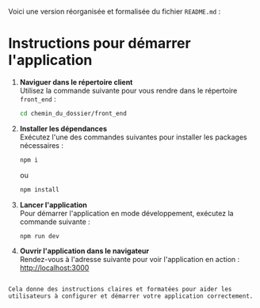 Voici une version réorganisée et formalisée du fichier `README.md` :

# Instructions pour démarrer l'application

1. **Naviguer dans le répertoire client**  
   Utilisez la commande suivante pour vous rendre dans le répertoire `front_end` :
   ```bash
   cd chemin_du_dossier/front_end
   ```

2. **Installer les dépendances**  
   Exécutez l'une des commandes suivantes pour installer les packages nécessaires :
   ```bash
   npm i
   ```
   ou
   ```bash
   npm install
   ```

3. **Lancer l'application**  
   Pour démarrer l'application en mode développement, exécutez la commande suivante :
   ```bash
   npm run dev
   ```

4. **Ouvrir l'application dans le navigateur**  
   Rendez-vous à l'adresse suivante pour voir l'application en action :
   [http://localhost:3000](http://localhost:3000)
```

Cela donne des instructions claires et formatées pour aider les utilisateurs à configurer et démarrer votre application correctement.
